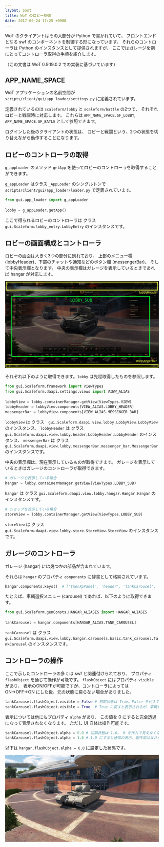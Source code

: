 ```yaml
---
layout: post
title: WoT のロビー制御
date: 2017-06-24 17:25 +0900
---
```

WoT のクライアントはその大部分が Python で書かれていて、
フロントエンドとなる swf のコンポーネントを制御する形になっています。
それらのコントローラは Python のインスタンスとして提供されますが、
ここではガレージを例にとってコントローラ取得の手順を紹介します。

（この文書は WoT 0.9.19.0.2 での実装に基づいています）


## APP_NAME_SPACE

WoT アプリケーションの名前空間が
`scripts/client/gui/app_loader/settings.py`
に定義されています。

定義されているのは `scaleform/lobby` と `scaleform/battle` の2つで、
それぞれロビーと戦闘時に対応します。
これらは
`APP_NAME_SPACE.SF_LOBBY`, `APP_NAME_SPACE.SF_BATLE`
として参照できます。

ログインした後のクライアントの状態は、
ロビーと戦闘という、2つの状態を切り替えながら動作することになります。


## ロビーのコントローラの取得

`g_appLoader` のメソッド `getApp` を使ってロビーのコントローラを取得することができます。

`g_appLoader` はクラス `_AppLoader` のシングルトンで
`scripts/client/gui/app_loader/loader.py`
で定義されています。

```python
from gui.app_loader import g_appLoader

lobby = g_appLoader.getApp()
```

ここで得られるロビーのコントローラは
クラス `gui.Scaleform.lobby_entry.LobbyEntry`
のインスタンスです。


## ロビーの画面構成とコントローラ

ロビーの画面は大きく3つの部分に別れており、
上部のメニュー欄 (lobbyHeader)、下部のチャットや通知などのボタン欄 (messengerBar)、
そして中央表示欄となります。
中央の表示欄はガレージを表示しているときであれば hangar が対応します。

![ロビー画面構成](/resources/image_20170624_01.png)

それぞれ以下のように取得できます。`lobby` は先程取得したものを参照します。

```python
from gui.Scaleform.framework import ViewTypes
from gui.Scaleform.daapi.settings.views import VIEW_ALIAS

lobbyView = lobby.containerManager.getView(ViewTypes.VIEW)
lobbyHeader = lobbyView.components[VIEW_ALIAS.LOBBY_HEADER]
messengerBar = lobbyView.components[VIEW_ALIAS.MESSENGER_BAR]
```

`lobbyView` は
クラス　`gui.Scaleform.daapi.view.lobby.LobbyView.LobbyView`
のインスタンス、
`lobbyHeader` は
クラス `gui.Scaleform.daapi.view.lobby.header.LobbyHeader.LobbyHeader`
のインスタンス、
`messengerBar` は
クラス `gui.Scaleform.daapi.view.lobby.messengerBar.messenger_bar.MessengerBar`
のインスタンスです。

中央の表示欄は、現在表示しているものが取得できます。
ガレージを表示しているときはガレージのコントローラが取得できます。

```python
# ガレージを表示している場合
hangar = lobby.containerManager.getView(ViewTypes.LOBBY_SUB)
```

`hangar` は
クラス `gui.Scaleform.daapi.view.lobby.hangar.Hangar.Hangar`
のインスタンスです。

```python
# ショップを表示している場合
storeView = lobby.containerManager.getView(ViewTypes.LOBBY_SUB)
```

`storeView` は
クラス `gui.Scaleform.daapi.view.lobby.store.StoreView.StoreView`
のインスタンスです。


## ガレージのコントローラ

ガレージ (hangar) には幾つかの部品が含まれています。

それらは `hangar` のプロパティ `components` に辞書として格納されています。

```python
hangar.components.keys()  # ['tmenXpPanel', 'header', 'tankCarousel', 'crew', 'questsControl', 'switchModePanel', 'params', 'ammunitionPanel', 'researchPanel']
```

たとえば、車輌選択メニュー (carousel) であれば、以下のように取得できます。

```python
from gui.Scaleform.genConsts.HANGAR_ALIASES import HANGAR_ALIASES

tankCarousel = hangar.components[HANGAR_ALIAS.TANK_CAROUSEL]
```

`tankCarousel` は
クラス `gui.Scaleform.daapi.view.lobby.hangar.carousels.basic.tank_carousel.TankCarousel`
のインスタンスです。


## コントローラの操作

ここで示したコントローラの多くは swf と関連付けられており、
プロパティ `flashObject` を通じて操作が可能です。
`flashObject` にはプロパティ `visible` があり、
表示のON/OFFが可能ですが、コントローラによっては ON→OFF→ON にした後、元の状態に戻らない場合がありました。

```python
tankCarousel.flashObject.visible = False # 初期状態は True。False を代入で表示されなくなる
tankCarousel.flashObject.visible = True  # True に戻すと表示されるが、車輌を選択しても反映されない
```

表示については他にもプロパティ `alpha` があり、
この値を 0 にすると完全透過になって表示されなくなります。
ただし UI 自体は操作可能です。

```python
tankCarousel.flashObject.alpha = 0.0 # 初期状態は 1.0。 0 を代入で見えなくなるが UI 操作は可能
tankCarousel.flashObject.alpha = 1.0 # 1.0 にすると通常の表示。副作用はなさそう
```

以下は `hangar.flashObject.alpha = 0.0` に設定した状態です。

![ロビーUI透明化](/resources/image_20170624_02.jpg)
